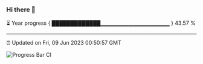 ### Hi there 👋

⏳ Year progress { █████████████▁▁▁▁▁▁▁▁▁▁▁▁▁▁▁▁▁ } 43.57 %

---

⏰ Updated on Fri, 09 Jun 2023 00:50:57 GMT

![Progress Bar CI](https://github.com/Shyam-Makwana/GitHub-Actions-Demo/workflows/Progress%20Bar%20CI/badge.svg)
